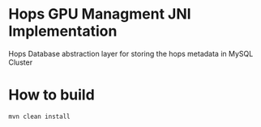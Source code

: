 Hops GPU Managment JNI Implementation
===

Hops Database abstraction layer for storing the hops metadata in MySQL Cluster

How to build
===

```
mvn clean install
```